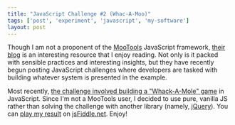 ```yaml
---
title: "JavaScript Challenge #2 (Whac-A-Moo)"
tags: ['post', 'experiment', 'javascript', 'my-software']
layout: post
---
```


Though I am not a proponent of the [MooTools](http://mootools.net)
JavaScript framework, [their blog](http://mootools.net/blog/) is an
interesting resource that I enjoy reading. Not only is it packed with
sensible practices and interesting insights, but they have recently
begun posting JavaScript challenges where developers are tasked with
building whatever system is presented in the example.

Most recently, [the challenge involved building a "Whack-A-Mole"
game](http://mootools.net/blog/2012/08/01/javascript-challenge-2/) in
JavaScript. Since I'm not a MooTools user, I decided to use pure,
vanilla JS rather than solving the challenge with another library
(namely, [jQuery](http://jquery.com/)). You can [play my
result](http://jsfiddle.net/haliphax/q6r3T/) on
[jsFiddle.net](http://jsfiddle.net). Enjoy!
